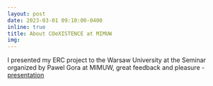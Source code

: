 ```yaml
---
layout: post
date: 2023-03-01 09:10:00-0400
inline: true
title: About COeXISTENCE at MIMUW
img:
---
```


I presented my ERC project to the Warsaw University at the Seminar organized by Pawel Gora at MIMUW, great feedback and pleasure - [presentation](https://rafalkucharskipk.github.io/assets/pdf/MIMUW_Kucharski_COeXISTENCE_ERC.pdf)
